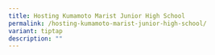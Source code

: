 ```yaml
---
title: Hosting Kumamoto Marist Junior High School
permalink: /hosting-kumamoto-marist-junior-high-school/
variant: tiptap
description: ""
---
```

